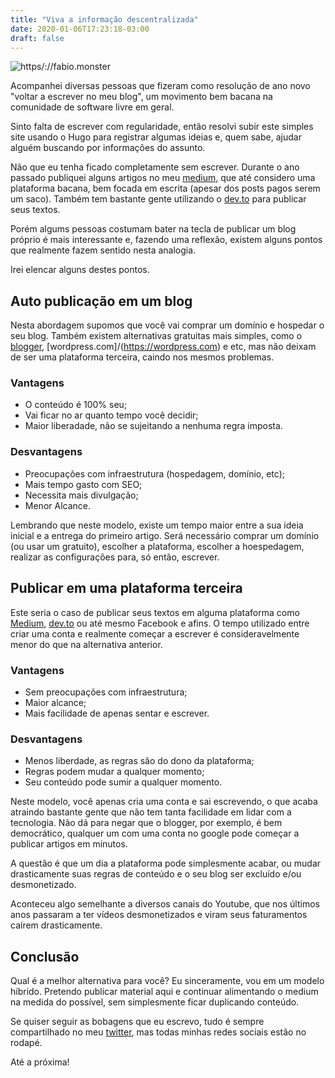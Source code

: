 ```yaml
---
title: "Viva a informação descentralizada"
date: 2020-01-06T17:23:18-03:00
draft: false
---
```


![https/://fabio.monster](https://fabio.monster/images/decentralized.png#center)

Acompanhei diversas pessoas que fizeram como resolução de ano novo "voltar a escrever no meu blog", um movimento bem bacana na comunidade de software livre em geral.

Sinto falta de escrever com regularidade, então resolvi subir este simples site usando o Hugo para registrar algumas ideias e, quem sabe, ajudar alguém buscando por informações do assunto.

Não que eu tenha ficado completamente sem escrever. Durante o ano passado publiquei alguns artigos no meu [medium](https://medium.com/@fabio.rodriguez), que até considero uma plataforma bacana, bem focada em escrita (apesar dos posts pagos serem um saco). Também tem bastante gente utilizando o [dev.to](https://dev.to) para publicar seus textos.

Porém algums pessoas costumam bater na tecla de publicar um blog próprio é mais interessante e, fazendo uma reflexão, existem alguns pontos que realmente fazem sentido nesta analogia.

Irei elencar alguns destes pontos.

## Auto publicação em um blog

Nesta abordagem supomos que você vai comprar um domínio e hospedar o seu blog. Também existem alternativas gratuitas mais simples, como o [blogger](https://www.blogger.com/), [wordpress.com]/(https://wordpress.com) e etc, mas não deixam de ser uma plataforma terceira, caindo nos mesmos problemas.

### Vantagens

* O conteúdo é 100% seu;
* Vai ficar no ar quanto tempo você decidir;
* Maior liberadade, não se sujeitando a nenhuma regra imposta.

### Desvantagens

* Preocupações com infraestrutura (hospedagem, domínio, etc);
* Mais tempo gasto com SEO;
* Necessita mais divulgação;
* Menor Alcance.

Lembrando que neste modelo, existe um tempo maior entre a sua ideia inicial e a entrega do primeiro artigo. Será necessário comprar um domínio (ou usar um gratuito), escolher a plataforma, escolher a hoespedagem, realizar as configurações para, só então, escrever.


## Publicar em uma plataforma terceira

Este seria o caso de publicar seus textos em alguma plataforma como [Medium](https://medium.com), [dev.to](https://dev.to) ou até mesmo Facebook e afins. O tempo utilizado entre criar uma conta e realmente começar a escrever é consideravelmente menor do que na alternativa anterior.

### Vantagens

* Sem preocupações com infraestrutura;
* Maior alcance;
* Mais facilidade de apenas sentar e escrever.

### Desvantagens

* Menos liberdade, as regras são do dono da plataforma;
* Regras podem mudar a qualquer momento;
* Seu conteúdo pode sumir a qualquer momento.

Neste modelo, você apenas cria uma conta e sai escrevendo, o que acaba atraindo bastante gente que não tem tanta facilidade em lidar com a tecnologia. Não dá para negar que o blogger, por exemplo, é bem democrático, qualquer um com uma conta no google pode começar a publicar artigos em minutos.

A questão é que um dia a plataforma pode simplesmente acabar, ou mudar drasticamente suas regras de conteúdo e o seu blog ser excluído e/ou desmonetizado.

Aconteceu algo semelhante a diversos canais do Youtube, que nos últimos anos passaram a ter vídeos desmonetizados e viram seus faturamentos caírem drasticamente.

## Conclusão

Qual é a melhor alternativa para você? Eu sinceramente, vou em um modelo híbrido. Pretendo publicar material aqui e continuar alimentando o medium na medida do possível, sem simplesmente ficar duplicando conteúdo.

Se quiser seguir as bobagens que eu escrevo, tudo é sempre compartilhado no meu [twitter](https://twitter.com/fabiolrodriguez), mas todas minhas redes sociais estão no rodapé.

Até a próxima!